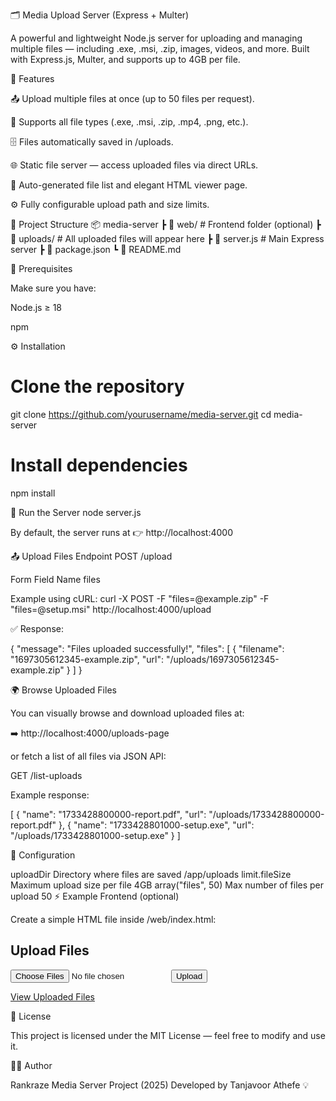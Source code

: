 🗂️ Media Upload Server (Express + Multer)

A powerful and lightweight Node.js server for uploading and managing multiple files — including .exe, .msi, .zip, images, videos, and more.
Built with Express.js, Multer, and supports up to 4GB per file.

🚀 Features

📤 Upload multiple files at once (up to 50 files per request).

🧩 Supports all file types (.exe, .msi, .zip, .mp4, .png, etc.).

🗄️ Files automatically saved in /uploads.

🌐 Static file server — access uploaded files via direct URLs.

💾 Auto-generated file list and elegant HTML viewer page.

⚙️ Fully configurable upload path and size limits.

📁 Project Structure
📦 media-server
┣ 📂 web/ # Frontend folder (optional)
┣ 📂 uploads/ # All uploaded files will appear here
┣ 📜 server.js # Main Express server
┣ 📜 package.json
┗ 📜 README.md

🧠 Prerequisites

Make sure you have:

Node.js ≥ 18

npm

⚙️ Installation

# Clone the repository

git clone https://github.com/yourusername/media-server.git
cd media-server

# Install dependencies

npm install

🏃 Run the Server
node server.js

By default, the server runs at
👉 http://localhost:4000

📤 Upload Files
Endpoint
POST /upload

Form Field Name
files

Example using cURL:
curl -X POST -F "files=@example.zip" -F "files=@setup.msi" http://localhost:4000/upload

✅ Response:

{
"message": "Files uploaded successfully!",
"files": [
{
"filename": "1697305612345-example.zip",
"url": "/uploads/1697305612345-example.zip"
}
]
}

🌍 Browse Uploaded Files

You can visually browse and download uploaded files at:

➡️ http://localhost:4000/uploads-page

or fetch a list of all files via JSON API:

GET /list-uploads

Example response:

[
{ "name": "1733428800000-report.pdf", "url": "/uploads/1733428800000-report.pdf" },
{ "name": "1733428801000-setup.exe", "url": "/uploads/1733428801000-setup.exe" }
]

🧰 Configuration

uploadDir Directory where files are saved /app/uploads
limit.fileSize Maximum upload size per file 4GB
array("files", 50) Max number of files per upload 50
⚡ Example Frontend (optional)

Create a simple HTML file inside /web/index.html:

<form action="/upload" method="POST" enctype="multipart/form-data">
  <h2>Upload Files</h2>
  <input type="file" name="files" multiple />
  <button type="submit">Upload</button>
</form>
<a href="/uploads-page">View Uploaded Files</a>

🧾 License

This project is licensed under the MIT License — feel free to modify and use it.

👨‍💻 Author

Rankraze Media Server Project (2025)
Developed by Tanjavoor Athefe 💡